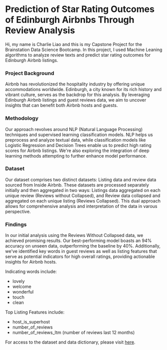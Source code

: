 # Prediction of Star Rating Outcomes of Edinburgh Airbnbs Through Review Analysis

Hi, my name is Charlie Liao and this is my Capstone Project for the Brainstation Data Science Bootcamp. In this project, I used Machine Leaning algorithms to analyze review texts and predict star rating outcomes for Edinburgh Airbnb listings.

### Project Background

Airbnb has revolutionized the hospitality industry by offering unique accommodations worldwide. Edinburgh, a city known for its rich history and vibrant culture, serves as the backdrop for this analysis. By leveraging Edinburgh Airbnb listings and guest reviews data, we aim to uncover insights that can benefit both Airbnb hosts and guests.

### Methodology
Our approach revolves around NLP (Natural Language Processing) techniques and supervised learning classification models. NLP helps us preprocess and analyze textual data, while classification models like Logistic Regression and Decision Trees enable us to predict high rating scores for Airbnb listings. We're also exploring the integration of deep learning methods attempting to further enhance model performance.

### Dataset
Our dataset comprises two distinct datasets: Listing data and review data sourced from Inside Airbnb. These datasets are processed separately initially and then aggregated in two ways: Listings data aggregated on each unique review (Reviews without Collapsed), and Review data collapsed and aggregated on each unique listing (Reviews Collapsed). This dual approach allows for comprehensive analysis and interpretation of the data in varous perspective.

### Findings
In our initial analysis using the Reviews Without Collapsed data, we achieved promising results. Our best-performing model boasts an 94% accuracy on unseen data, outperforming the baseline by 40%. Additionally, we've identified key words in guest reviews as well as listing features that serve as potential indicators for high overall ratings, providing actionable insights for Airbnb hosts. 

Indicating words include:
- lovely
- welcome
- wonderful
- touch
- clean

Top Listing Features include:
- host_is_superhost
- number_of_reviews
- number_of_reviews_ltm (number of reviews last 12 months)

For access to the dataset and data dictionary, please visit [here](https://drive.google.com/drive/folders/1KuRosCHxTRygPDLzHlt5agvEWF9eAcai?usp=sharing).